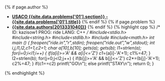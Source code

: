 <a name="2013331040.01"></a>

{% if page.author %}
- **[USACO {{site.data.problems['01'].section}} - {{site.data.problems['01'].title}}]({{site.baseurl}}/problem/01)**
{% endif %}
{% if page.problem %}
- **[{{site.data.authors[2013331040]}}]({{site.baseurl}}/author/2013331040)**
{% endif %}
{% highlight cpp %}
/*
ID: kazisow1
PROG: ride
LANG: C++
*/
#include<stdio.h>
#include<string.h>
#include<stdlib.h>
#include<algorithm>
#include<math.h>
int main ()
{
    freopen("ride.in","r",stdin);
    freopen("ride.out","w",stdout);
    int i,j,l1,l2,c1=1,c2=1;
    char a[10],b[10];
    gets(a);
    gets(b);
    l1=strlen(a);
    for(i=0;i<l1;i++)
    {
        if(a[i]>='A' && a[i]<='Z')
            c1*=(a[i]-'A'+1);
        c1%=47;
    }
    l2=strlen(b);
    for(j=0;j<l2;j++)
    {
        if(b[j]>='A' && b[j]<='Z')
            c2*=(b[j]-'A'+1);
        c2%=47;
    }
    if(c1==c2)
        printf("GO\n");
    else
        printf("STAY\n");
    return 0;
}

{% endhighlight %}